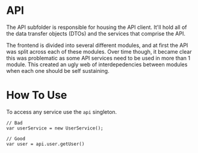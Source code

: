 # API

The API subfolder is responsible for housing the API client. It'll hold all of the data transfer objects (DTOs) and the services that comprise the API.

The frontend is divided into several different modules, and at first the API was split across each of these modules. Over time though, it became clear this was problematic as some API services need to be used in more than 1 module. This created an ugly web of interdepedencies between modules when each one should be self sustaining.

# How To Use

To access any service use the `api` singleton.

```
// Bad
var userService = new UserService();

// Good
var user = api.user.getUser()
```
